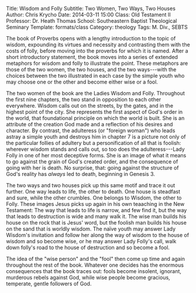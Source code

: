 Title: Wisdom and Folly
Subtitle: Two Women, Two Ways, Two Houses
Author: Chris Krycho
Date: 2014-03-11 15:00
Class: Old Testament II
Professor: Dr. Heath Thomas
School: Southeastern Baptist Theological Seminary
Template: formats/class
Category: theology
Tags: M. Div., SEBTS

The book of Proverbs opens with a lengthy introduction to the topic of wisdom,
expounding its virtues and necessity and contrasting them with the costs of
folly, before moving into the proverbs for which it is named. After a short
introductory statement, the book moves into a series of extended metaphors for
wisdom and folly to illustrate the point. These metaphors are those of the two
women, the two houses, and the two ways---with the choices between the two
illustrated in each case by the simple youth who may choose one or the other and
become either wise or a fool.

The two women of the book are the Ladies Wisdom and Folly. Throughout the first
nine chapters, the two stand in opposition to each other everywhere. Wisdom
calls out on the streets, by the gates, and in the highest point of the city.
She represents the first aspect of God's order in the world, that foundational
principle on which the world is built. She is an attribute of the creation God
made and a reflection of his desires and character. By contrast, the adulteress
(or "foreign woman") who leads astray a simple youth and destroys him in chapter
7 is a picture not only of the particular follies of adultery but a
personification of all that is foolish: wherever wisdom stands and calls out, so
too does the adulteress---Lady Folly in one of her most deceptive forms. She is
an image of what it means to go against the grain of God's created order, and
the consequence of going with her is death. No surprise, that: going against the
structure of God's reality has *always* led to death, beginning in Genesis 3.

The two ways and two houses pick up this same motif and trace it out further.
One way leads to life, the other to death. One house is steadfast and sure,
while the other crumbles. One belongs to Wisdom, the other to Folly. These
images Jesus picks up again in his own teaaching in the New Testament: The way
that leads to life is narrow, and few find it, but the way that leads to
destruction is wide and many walk it. The wise man builds his house on the rock
that is Jesus' word, but the foolish man builds his house on the sand that is
worldly wisdom. The naïve youth may answer Lady Wisdom's invitation and follow
her along the way of wisdom to the house of wisdom and so become wise, or he may
answer Lady Folly's call, walk down folly's road to the house of destruction and
so become a fool.

The idea of the "wise person" and the "fool" then come up time and again
throughout the rest of the book. Whatever one decides has the enormous
consequences that the book traces out: fools become insolent, ignorant,
murderous rebels against God, while wise people become gracious, temperate,
gentle followers of God.